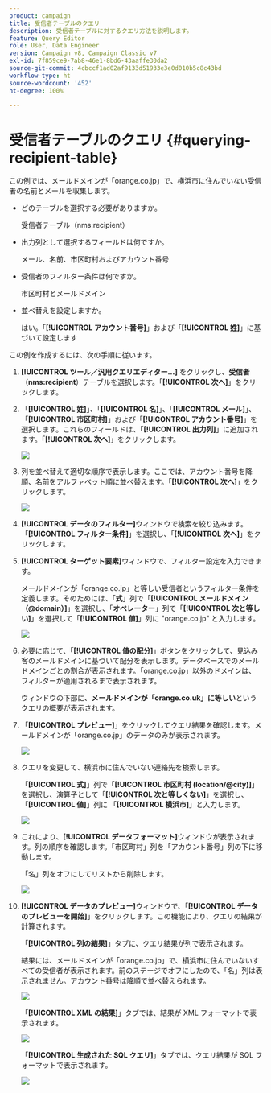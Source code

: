 ```yaml
---
product: campaign
title: 受信者テーブルのクエリ
description: 受信者テーブルに対するクエリ方法を説明します。
feature: Query Editor
role: User, Data Engineer
version: Campaign v8, Campaign Classic v7
exl-id: 7f859ce9-7ab8-46e1-8bd6-43aaffe30da2
source-git-commit: 4cbccf1ad02af9133d51933e3e0d010b5c8c43bd
workflow-type: ht
source-wordcount: '452'
ht-degree: 100%

---
```


# 受信者テーブルのクエリ {#querying-recipient-table}



この例では、メールドメインが「orange.co.jp」で、横浜市に住んでいない受信者の名前とメールを収集します。

* どのテーブルを選択する必要がありますか。

  受信者テーブル（nms:recipient）

* 出力列として選択するフィールドは何ですか。

  メール、名前、市区町村およびアカウント番号

* 受信者のフィルター条件は何ですか。

  市区町村とメールドメイン

* 並べ替えを設定しますか。

  はい。「**[!UICONTROL アカウント番号]**」および「**[!UICONTROL 姓]**」に基づいて設定します

この例を作成するには、次の手順に従います。

1. **[!UICONTROL ツール／汎用クエリエディター...]** をクリックし、**受信者**（**nms:recipient**）テーブルを選択します。「**[!UICONTROL 次へ]**」をクリックします。
1. 「**[!UICONTROL 姓]**」、「**[!UICONTROL 名]**」、「**[!UICONTROL メール]**」、「**[!UICONTROL 市区町村]**」および「**[!UICONTROL アカウント番号]**」を選択します。これらのフィールドは、「**[!UICONTROL 出力列]**」に追加されます。「**[!UICONTROL 次へ]**」をクリックします。

   ![](assets/query_editor_03.png)

1. 列を並べ替えて適切な順序で表示します。ここでは、アカウント番号を降順、名前をアルファベット順に並べ替えます。「**[!UICONTROL 次へ]**」をクリックします。

   ![](assets/query_editor_04.png)

1. **[!UICONTROL データのフィルター]**&#x200B;ウィンドウで検索を絞り込みます。「**[!UICONTROL フィルター条件]**」を選択し、「**[!UICONTROL 次へ]**」をクリックします。
1. **[!UICONTROL ターゲット要素]**&#x200B;ウィンドウで、フィルター設定を入力できます。

   メールドメインが「orange.co.jp」と等しい受信者というフィルター条件を定義します。そのためには、「**式**」列で「**[!UICONTROL メールドメイン（@domain）]**」を選択し、「**オペレーター**」列で「**[!UICONTROL 次と等しい]**」を選択して「**[!UICONTROL 値]**」列に &quot;orange.co.jp&quot; と入力します。

   ![](assets/query_editor_05.png)

1. 必要に応じて、「**[!UICONTROL 値の配分]**」ボタンをクリックして、見込み客のメールドメインに基づいて配分を表示します。データベースでのメールドメインごとの割合が表示されます。「orange.co.jp」以外のドメインは、フィルターが適用されるまで表示されます。

   ウィンドウの下部に、**メールドメインが「orange.co.uk」に等しい**&#x200B;というクエリの概要が表示されます。

1. 「**[!UICONTROL プレビュー]**」をクリックしてクエリ結果を確認します。メールドメインが「orange.co.jp」のデータのみが表示されます。

   ![](assets/query_editor_nveau_17.png)

1. クエリを変更して、横浜市に住んでいない連絡先を検索します。

   「**[!UICONTROL 式]**」列で「**[!UICONTROL 市区町村 (location/@city)]**」を選択し、演算子として「**[!UICONTROL 次と等しくない]**」を選択し、「**[!UICONTROL 値]**」列に 「**[!UICONTROL 横浜市]**」と入力します。

   ![](assets/query_editor_08.png)

1. これにより、**[!UICONTROL データフォーマット]**&#x200B;ウィンドウが表示されます。列の順序を確認します。「市区町村」列を「アカウント番号」列の下に移動します。

   「名」列をオフにしてリストから削除します。

   ![](assets/query_editor_nveau_15.png)

1. **[!UICONTROL データのプレビュー]**&#x200B;ウィンドウで、「**[!UICONTROL データのプレビューを開始]**」をクリックします。この機能により、クエリの結果が計算されます。

   「**[!UICONTROL 列の結果]**」タブに、クエリ結果が列で表示されます。

   結果には、メールドメインが「orange.co.jp」で、横浜市に住んでいないすべての受信者が表示されます。前のステージでオフにしたので、「名」列は表示されません。アカウント番号は降順で並べ替えられます。

   ![](assets/query_editor_nveau_12.png)

   「**[!UICONTROL XML の結果]**」タブでは、結果が XML フォーマットで表示されます。

   ![](assets/query_editor_nveau_13.png)

   「**[!UICONTROL 生成された SQL クエリ]**」タブでは、クエリ結果が SQL フォーマットで表示されます。

   ![](assets/query_editor_nveau_14.png)
